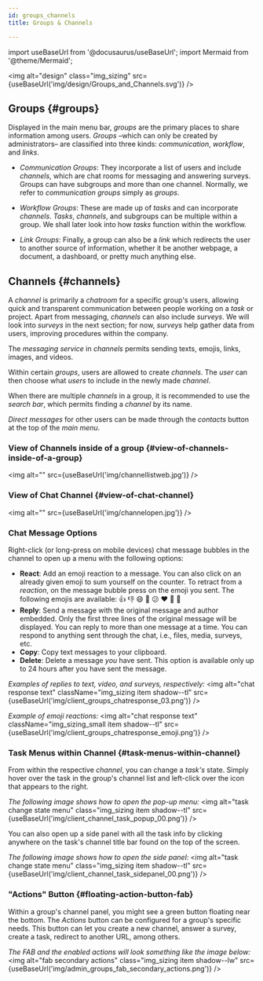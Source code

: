 ```yaml
---
id: groups_channels
title: Groups & Channels

---
```

import useBaseUrl from '@docusaurus/useBaseUrl'; 
import Mermaid from '@theme/Mermaid';

<img alt="design" class="img_sizing" src={useBaseUrl('img/design/Groups_and_Channels.svg')} />

## Groups {#groups}
Displayed in the main menu bar, _groups_ are the primary places to share information among users. _Groups_ –which can only be created by administrators– are classified into three kinds: _communication_, _workflow_, and _links_. 

- _Communication Groups_: They incorporate a list of users and include _channels_, which are chat rooms for messaging and answering surveys. Groups can have subgroups and more than one channel. Normally, we refer to _communication groups_ simply as _groups_.

- _Workflow Groups_: These are made up of _tasks_ and can incorporate _channels_. _Tasks_, _channels_, and subgroups can be multiple within a group. We shall later look into how _tasks_ function within the workflow.

- _Link Groups_: Finally, a group can also be a _link_ which redirects the user to another source of information, whether it be another webpage, a document, a dashboard, or pretty much anything else.



## Channels {#channels}

A _channel_ is primarily a *chatroom* for a specific group's users, allowing quick and transparent communication between people working on a _task_ or project. Apart from messaging, _channels_ can also include _surveys_. We will look into _surveys_ in the next section; for now, _surveys_ help gather data from users, improving procedures within the company.

The *messaging service* in _channels_ permits sending texts, emojis, links, images, and videos.
<!-- TODO ##### image with text input and paper clip -->

Within certain _groups_, users are allowed to create _channels_. The _user_ can then choose what _users_ to include in the newly made _channel_. 
<!-- TODO ##### image of the top of channels list with "plus sign" shown here -->

When there are multiple _channels_ in a group, it is recommended to use the *search bar*, which permits finding a _channel_ by its name.
<!-- TODO ##### image of the top of the channels list with a magnifying glass -->

*Direct messages* for other users can be made through the _contacts_ button at the top of the _main menu_.
<!-- TODO ##### image of contact button on top of the main menu bar -->


### View of Channels inside of a group {#view-of-channels-inside-of-a-group}
<img alt="" src={useBaseUrl('img/channellistweb.jpg')} />

### View of Chat Channel {#view-of-chat-channel}
<img alt="" src={useBaseUrl('img/channelopen.jpg')} />

### Chat Message Options

Right-click (or long-press on mobile devices) chat message bubbles in the channel to open up a menu with the following options:
- **React**: Add an emoji reaction to a message. You can also click on an already given emoji to sum yourself on the counter. To retract from a _reaction_, on the message bubble press on the emoji you sent. The following emojis are available: 👍 👎 😄 🎉 😕 ❤️ 🚀 👀
- **Reply**: Send a message with the original message and author embedded. Only the first three lines of the original message will be displayed. You can reply to more than one message at a time. You can respond to anything sent through the chat, i.e., files, media, surveys, etc.
- **Copy**: Copy text messages to your clipboard.
- **Delete**: Delete a message _you_ have sent. This option is available only up to 24 hours after you have sent the message.

_Examples of replies to text, video, and surveys, respectively:_
<img alt="chat response text" className="img_sizing item shadow--tl" src={useBaseUrl('img/client_groups_chatresponse_03.png')} />
<br/>

_Example of emoji reactions:_
<img alt="chat response text" className="img_sizing_small item shadow--tl" src={useBaseUrl('img/client_groups_chatresponse_emoji.png')} />
<br/>

### Task Menus within Channel {#task-menus-within-channel}
From within the respective _channel_, you can change a _task's_ state. Simply hover over the task in the group's channel list and left-click over the icon that appears to the right.

_The following image shows how to open the pop-up menu:_
<img alt="task change state menu" class="img_sizing item shadow--tl" src={useBaseUrl('img/client_channel_task_popup_00.png')} />
<br/>

You can also open up a side panel with all the task info by clicking anywhere on the task's channel title bar found on the top of the screen.

_The following image shows how to open the side panel:_
<img alt="task change state menu" class="img_sizing item shadow--tl" src={useBaseUrl('img/client_channel_task_sidepanel_00.png')} />
<br/>

### "Actions" Button {#floating-action-button-fab}
Within a group's channel panel, you might see a green button floating near the bottom. The _Actions_ button can be configured for a group's specific needs. This button can let you create a new channel, answer a survey, create a task, redirect to another URL, among others.

_The FAB and the enabled actions will look something like the image below:_
<img alt="fab secondary actions" class="img_sizing item shadow--lw" src={useBaseUrl('img/admin_groups_fab_secondary_actions.png')} />
<br/>